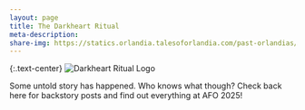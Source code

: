 ```yaml
---
layout: page
title: The Darkheart Ritual
meta-description:
share-img: https://statics.orlandia.talesoforlandia.com/past-orlandias/darkheart-ritual/darkheart-ritual-logo.png
---
```

{:.text-center}
![Darkheart Ritual Logo][logo]

Some untold story has happened. Who knows what though? Check back here for backstory posts and find out everything at AFO 2025!


[logo]: https://statics.orlandia.talesoforlandia.com/past-orlandias/darkheart-ritual/darkheart-ritual-logo-768x432.png